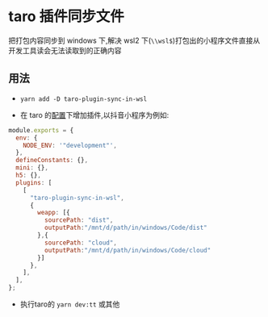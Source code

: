 # taro 插件同步文件

把打包内容同步到 windows 下,解决 wsl2 下(`\\wsl$`)打包出的小程序文件直接从开发工具读会无法读取到的正确内容

## 用法

- `yarn add -D taro-plugin-sync-in-wsl`

- 在 taro 的[配置](https://taro-docs.jd.com/taro/docs/config)下增加插件,以抖音小程序为例如:

```js
module.exports = {
  env: {
    NODE_ENV: '"development"',
  },
  defineConstants: {},
  mini: {},
  h5: {},
  plugins: [
    [
      "taro-plugin-sync-in-wsl",
      { 
        weapp: [{ 
          sourcePath: "dist",
          outputPath:"/mnt/d/path/in/windows/Code/dist"
        },{ 
          sourcePath: "cloud",
          outputPath:"/mnt/d/path/in/windows/Code/cloud"
        }]
      },
    ],
  ],
};
```

- 执行taro的 `yarn dev:tt` 或其他